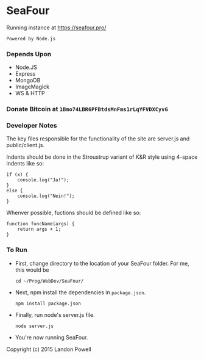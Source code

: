 # SeaFour
Running instance at https://seafour.pro/

`Powered by Node.js`

### Depends Upon
* Node.JS
* Express
* MongoDB
* ImageMagick
* WS & HTTP

### Donate Bitcoin at `1Bmo74LBR6PFBtdsMnFms1rLqYFVDXCyvG`

### Developer Notes
The key files responsible for the functionality of the site are server.js and 
public/client.js. 


Indents should be done in the Stroustrup variant of K&R style 
using 4-space indents like so:
```
if (x) {
    console.log("Ja!");
}
else {
    console.log("Nein!");
}
```

Whenver possible, fuctions should be defined like so:
```
function funcName(args) {
    return args + 1;
}
```

### To Run
* First, change directory to the location of your SeaFour folder. For me, this would be


  `cd ~/Prog/WebDev/SeaFour/`


* Next, npm install the dependencies in `package.json`.


  `npm install package.json`
  

* Finally, run node's server.js file.  


  `node server.js`


* You're now running SeaFour. 

Copyright (c) 2015 Landon Powell

